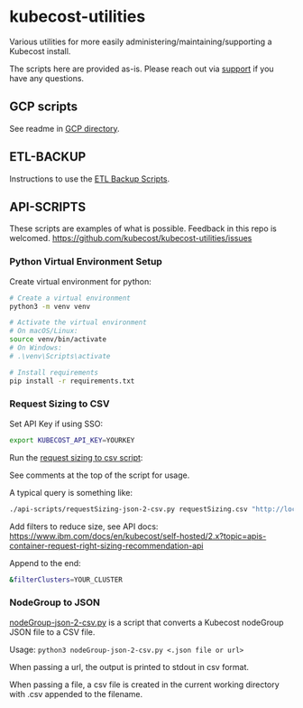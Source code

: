 # kubecost-utilities

Various utilities for more easily administering/maintaining/supporting a Kubecost install.

The scripts here are provided as-is. Please reach out via [support](https://www.ibm.com/mysupport/s/?language=en_US) if you have any questions.

## GCP scripts

See readme in [GCP directory](gcp).

## ETL-BACKUP

Instructions to use the [ETL Backup Scripts](./etl-backup/README.md).

## API-SCRIPTS

These scripts are examples of what is possible. Feedback in this repo is welcomed. <https://github.com/kubecost/kubecost-utilities/issues>

### Python Virtual Environment Setup

Create virtual environment for python:

```sh
# Create a virtual environment
python3 -m venv venv

# Activate the virtual environment
# On macOS/Linux:
source venv/bin/activate
# On Windows:
# .\venv\Scripts\activate

# Install requirements
pip install -r requirements.txt
```

### Request Sizing to CSV

Set API Key if using SSO:

```sh
export KUBECOST_API_KEY=YOURKEY
```

Run the [request sizing to csv script](api-scripts/requestSizing-json-2-csv.py):

See comments at the top of the script for usage.

A typical query is something like:

```sh
./api-scripts/requestSizing-json-2-csv.py requestSizing.csv "http://localhost:9008/savings/requestSizingV2?algorithmCPU=max&algorithmRAM=max&targetCPUUtilization=0.65&targetRAMUtilization=0.65&filter=&window=3d"
```

Add filters to reduce size, see API docs: <https://www.ibm.com/docs/en/kubecost/self-hosted/2.x?topic=apis-container-request-right-sizing-recommendation-api>

Append to the end:

```sh
&filterClusters=YOUR_CLUSTER
```

### NodeGroup to JSON

[nodeGroup-json-2-csv.py](./api-scripts/nodeGroup-json-2-csv.py) is a script that converts a Kubecost nodeGroup JSON file to a CSV file.

Usage: `python3 nodeGroup-json-2-csv.py <.json file or url>`

When passing a url, the output is printed to stdout in csv format.

When passing a file, a csv file is created in the current working directory with .csv appended to the filename.